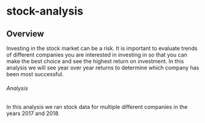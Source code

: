 # stock-analysis
## Overview
Investing in the stock market can be a risk.  It is important to evaluate trends of different companies you are interested in investing in so that you can make the best choice and see the highest return on investment.  In this analysis we will see year over year returns to determine which company has been most successful.
###### Analysis
In this analysis we ran stock data for multiple different companies in the years 2017 and 2018.  
